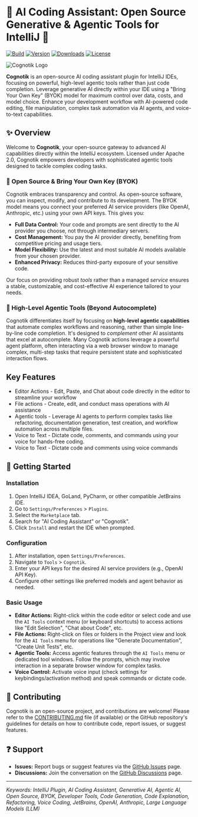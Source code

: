 # 🚀 AI Coding Assistant: Open Source Generative & Agentic Tools for IntelliJ 🌟

[![Build](https://github.com/SimiaCryptus/intellij-aicoder/workflows/Build/badge.svg)](https://github.com/SimiaCryptus/intellij-aicoder/actions)
[![Version](https://img.shields.io/jetbrains/plugin/v/20724-ai-coding-assistant.svg)](https://plugins.jetbrains.com/plugin/20724-ai-coding-assistant)
[![Downloads](https://img.shields.io/jetbrains/plugin/d/20724-ai-coding-assistant.svg)](https://plugins.jetbrains.com/plugin/20724-ai-coding-assistant)
[![License](https://img.shields.io/badge/License-Apache%202.0-blue.svg)](https://opensource.org/licenses/Apache-2.0)

<!-- Plugin description -->
![Cognotik Logo](https://simiacryptus.github.io/intellij_plugins/aicoder/icon.png)

**Cognotik** is an open-source AI coding assistant plugin for IntelliJ IDEs, focusing on powerful, high-level agentic tools rather than just code completion. Leverage generative AI directly within your IDE using a "Bring Your Own Key" (BYOK) model for maximum control over data, costs, and model choice. Enhance your development workflow with AI-powered code editing, file manipulation, complex task automation via AI agents, and voice-to-text capabilities.
<!-- Plugin description end -->

## ✨ Overview

Welcome to **Cognotik**, your open-source gateway to advanced AI capabilities directly within the IntelliJ ecosystem. Licensed under Apache 2.0, Cognotik empowers developers with sophisticated agentic tools designed to tackle complex coding tasks.

### 🔑 Open Source & Bring Your Own Key (BYOK)

Cognotik embraces transparency and control. As open-source software, you can inspect, modify, and contribute to its development. The BYOK model means you connect your preferred AI service providers (like OpenAI, Anthropic, etc.) using your own API keys. This gives you:

*   **Full Data Control:** Your code and prompts are sent directly to the AI provider you choose, not through intermediary servers.
*   **Cost Management:** You pay the AI provider directly, benefiting from competitive pricing and usage tiers.
*   **Model Flexibility:** Use the latest and most suitable AI models available from your chosen provider.
*   **Enhanced Privacy:** Reduces third-party exposure of your sensitive code.

Our focus on providing robust *tools* rather than a managed *service* ensures a stable, customizable, and cost-effective AI experience tailored to your needs.

### 🤖 High-Level Agentic Tools (Beyond Autocomplete)

Cognotik differentiates itself by focusing on **high-level agentic capabilities** that automate complex workflows and reasoning, rather than simple line-by-line code completion. It's designed to *complement* other AI assistants that excel at autocomplete. Many Cognotik actions leverage a powerful agent platform, often interacting via a web browser window to manage complex, multi-step tasks that require persistent state and sophisticated interaction flows.

## Key Features

* Editor Actions - Edit, Paste, and Chat about code directly in the editor to streamline your workflow
* File actions - Create, edit, and conduct mass operations with AI assistance
* Agentic tools - Leverage AI agents to perform complex tasks like refactoring, documentation generation, test creation, and workflow automation across multiple files.
* Voice to Text - Dictate code, comments, and commands using your voice for hands-free coding.
* Voice to Text - Dictate code and comments using voice commands

## 🚀 Getting Started

### Installation

1.  Open IntelliJ IDEA, GoLand, PyCharm, or other compatible JetBrains IDE.
2.  Go to `Settings/Preferences` > `Plugins`.
3.  Select the `Marketplace` tab.
4.  Search for "AI Coding Assistant" or "Cognotik".
5.  Click `Install` and restart the IDE when prompted.

### Configuration

1.  After installation, open `Settings/Preferences`.
2.  Navigate to `Tools` > `Cognotik`.
3.  Enter your API keys for the desired AI service providers (e.g., OpenAI API Key).
4.  Configure other settings like preferred models and agent behavior as needed.

### Basic Usage

*   **Editor Actions:** Right-click within the code editor or select code and use the `AI Tools` context menu (or keyboard shortcuts) to access actions like "Edit Selection", "Chat about Code", etc.
*   **File Actions:** Right-click on files or folders in the Project view and look for the `AI Tools` menu for operations like "Generate Documentation", "Create Unit Tests", etc.
*   **Agentic Tools:** Access agentic features through the `AI Tools` menu or dedicated tool windows. Follow the prompts, which may involve interaction in a separate browser window for complex tasks.
*   **Voice Control:** Activate voice input (check settings for keybindings/activation method) and speak commands or dictate code.

## 🤝 Contributing

Cognotik is an open-source project, and contributions are welcome! Please refer to the [CONTRIBUTING.md](CONTRIBUTING.md) file (if available) or the GitHub repository's guidelines for details on how to contribute code, report issues, or suggest features.

## ❓ Support

*   **Issues:** Report bugs or suggest features via the [GitHub Issues](https://github.com/SimiaCryptus/intellij-aicoder/issues) page.
*   **Discussions:** Join the conversation on the [GitHub Discussions](https://github.com/SimiaCryptus/intellij-aicoder/discussions) page.

---

*Keywords: IntelliJ Plugin, AI Coding Assistant, Generative AI, Agentic AI, Open Source, BYOK, Developer Tools, Code Generation, Code Explanation, Refactoring, Voice Coding, JetBrains, OpenAI, Anthropic, Large Language Models (LLM)*